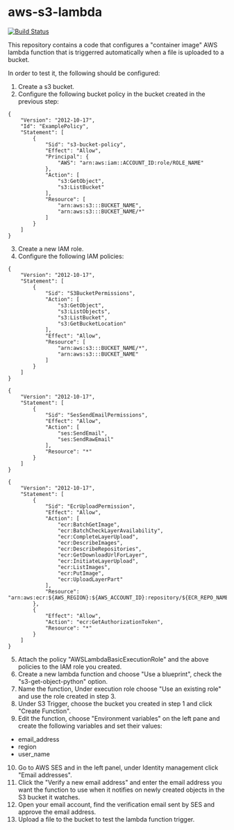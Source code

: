 # aws-s3-lambda

[![Build Status](https://travis-ci.com/geek-kb/aws-s3-lambda.svg?branch=main)](https://travis-ci.com/geek-kb/aws-s3-lambda)

This repository contains a code that configures a "container image" AWS lambda function that is triggerred automatically when a file is uploaded to a bucket.

In order to test it, the following should be configured:

1. Create a s3 bucket.
2. Configure the following bucket policy in the bucket created in the previous step:

```
{
    "Version": "2012-10-17",
    "Id": "ExamplePolicy",
    "Statement": [
        {
            "Sid": "s3-bucket-policy",
            "Effect": "Allow",
            "Principal": {
                "AWS": "arn:aws:iam::ACCOUNT_ID:role/ROLE_NAME"
            },
            "Action": [
                "s3:GetObject",
                "s3:ListBucket"
            ],
            "Resource": [
                "arn:aws:s3:::BUCKET_NAME",
                "arn:aws:s3:::BUCKET_NAME/*"
            ]
        }
    ]
}
```
3. Create a new IAM role.
4. Configure the following IAM policies:

```
{
    "Version": "2012-10-17",
    "Statement": [
        {
            "Sid": "S3BucketPermissions",
            "Action": [
                "s3:GetObject",
                "s3:ListObjects",
                "s3:ListBucket",
                "s3:GetBucketLocation"
            ],
            "Effect": "Allow",
            "Resource": [
                "arn:aws:s3:::BUCKET_NAME/*",
                "arn:aws:s3:::BUCKET_NAME"
            ]
        }
    ]
}
```

```
{
    "Version": "2012-10-17",
    "Statement": [
        {
            "Sid": "SesSendEmailPermissions",
            "Effect": "Allow",
            "Action": [
                "ses:SendEmail",
                "ses:SendRawEmail"
            ],
            "Resource": "*"
        }
    ]
}
```

```
{
    "Version": "2012-10-17",
    "Statement": [
        {
            "Sid": "EcrUploadPermission",
            "Effect": "Allow",
            "Action": [
                "ecr:BatchGetImage",
                "ecr:BatchCheckLayerAvailability",
                "ecr:CompleteLayerUpload",
                "ecr:DescribeImages",
                "ecr:DescribeRepositories",
                "ecr:GetDownloadUrlForLayer",
                "ecr:InitiateLayerUpload",
                "ecr:ListImages",
                "ecr:PutImage",
                "ecr:UploadLayerPart"
            ],
            "Resource": "arn:aws:ecr:${AWS_REGION}:${AWS_ACCOUNT_ID}:repository/${ECR_REPO_NAME}"
        },
        {
            "Effect": "Allow",
            "Action": "ecr:GetAuthorizationToken",
            "Resource": "*"
        }
    ]
}
```
5. Attach the policy "AWSLambdaBasicExecutionRole" and the above policies to the IAM role you created.
6. Create a new lambda function and choose "Use a blueprint", check the "s3-get-object-python" option.
7. Name the function, Under execution role choose "Use an existing role" and use the role created in step 3.
8. Under S3 Trigger, choose the bucket you created in step 1 and click "Create Function".
9. Edit the function, choose "Environment variables" on the left pane and create the following variables and set their values:

* email_address
* region
* user_name

10. Go to AWS SES and in the left panel, under Identity management click "Email addresses".
11. Click the "Verify a new email address" and enter the email address you want the function to use when it notifies on newly created objects in the S3 bucket it watches.
12. Open your email account, find the verification email sent by SES and approve the email address.
13. Upload a file to the bucket to test the lambda function trigger.
